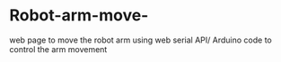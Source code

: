 # Robot-arm-move-
web page to move the robot arm using web serial API/ Arduino code to control the arm movement
